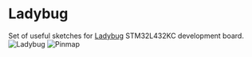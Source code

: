 # Ladybug
Set of useful sketches for [Ladybug](https://www.tindie.com/products/TleraCorp/ladybug-stm32l432-development-board/) STM32L432KC development board.
![Ladybug](https://d3s5r33r268y59.cloudfront.net/32456/products/thumbs/2016-12-19T01:15:07.504Z-Ladybug.v01c.top.jpg.855x570_q85_pad_rcrop.jpg)
![Pinmap](https://cloud.githubusercontent.com/assets/6698410/22448089/a83248f2-e70b-11e6-865d-6a90d2726417.png)
